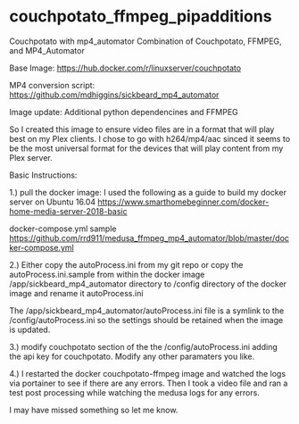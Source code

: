 # couchpotato_ffmpeg_pipadditions
Couchpotato with mp4_automator 
Combination of Couchpotato, FFMPEG, and MP4_Automator

Base Image: https://hub.docker.com/r/linuxserver/couchpotato

MP4 conversion script: https://github.com/mdhiggins/sickbeard_mp4_automator

Image update: Additional python dependencines and FFMPEG

So I created this image to ensure video files are in a format that will play best on my Plex clients. I chose to go with h264/mp4/aac sinced it seems to be the most universal format for the devices that will play content from my Plex server.

Basic Instructions:

1.) pull the docker image: I used the following as a guide to build my docker server on Ubuntu 16.04 https://www.smarthomebeginner.com/docker-home-media-server-2018-basic

docker-compose.yml sample https://github.com/rrd911/medusa_ffmpeg_mp4_automator/blob/master/docker-compose.yml

2.) Either copy the autoProcess.ini from my git repo or copy the autoProcess.ini.sample from within the docker image /app/sickbeard_mp4_automator directory to /config directory of the docker image and rename it autoProcess.ini

The /app/sickbeard_mp4_automator/autoProcess.ini file is a symlink to the /config/autoProcess.ini so the settings should be retained when the image is updated.

3.) modify couchpotato section of the the /config/autoProcess.ini adding the api key for couchpotato. Modify any other paramaters you like.

4.) I restarted the docker couchpotato-ffmpeg image and watched the logs via portainer to see if there are any errors. Then I took a video file and ran a test post processing while watching the medusa logs for any errors.

I may have missed something so let me know.
